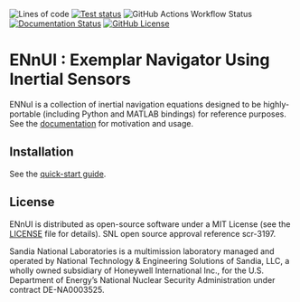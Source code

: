 ![Lines of code](https://sloc.xyz/github/sandialabs/ennui/?category=code)
[![Test status](https://github.com/sandialabs/ENnUI/actions/workflows/cpp_unit_test.yml/badge.svg)](https://github.com/sandialabs/ENnUI/actions/workflows/cpp_unit_test.yml)
![GitHub Actions Workflow Status](https://img.shields.io/github/actions/workflow/status/sandialabs/ennui/pre-commit.yml?logo=pre-commit&label=pre-commit)
[![Documentation Status](https://readthedocs.org/projects/ennui/badge/?version=latest)](http://ennui.readthedocs.io/en/latest/?badge=latest)
[![GitHub License](https://img.shields.io/github/license/sandialabs/ennui)](https://github.com/sandialabs/ENnUI/blob/main/LICENSE)


# ENnUI : Exemplar Navigator Using Inertial Sensors

ENNuI is a collection of inertial navigation equations designed to be
highly-portable (including Python and MATLAB bindings) for reference purposes. See the [documentation](https://ennui.readthedocs.io/) for motivation and usage.

## Installation

See the [quick-start guide](https://ennui.readthedocs.io/en/latest/quickstart.html).

## License

ENnUI is distributed as open-source software under a MIT License (see the [LICENSE](https://github.com/sandialabs/ENnUI/blob/main/LICENSE) file for details). SNL open source approval reference scr-3197.

Sandia National Laboratories is a multimission laboratory managed and operated by National Technology & Engineering Solutions of Sandia, LLC, a wholly owned subsidiary of Honeywell International Inc., for the U.S. Department of Energy’s National Nuclear Security Administration under contract DE-NA0003525.